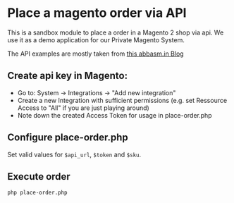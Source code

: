 # Place a magento order via API

This is a sandbox module to place a order in a Magento 2 shop via api. We use it as a demo application for our Private Magento System.

The API examples are mostly taken from [this abbasm.in Blog](https://abbasm.in/magento-guest-order-api/)

## Create api key in Magento:

- Go to: System -> Integrations -> "Add new integration"
- Create a new Integration with sufficient permissions (e.g. set Ressource Access to "All" if you are just playing around)
- Note down the created Access Token for usage in place-order.php

## Configure place-order.php

Set valid values for `$api_url`, `$token` and `$sku`.

## Execute order
``php place-order.php``


